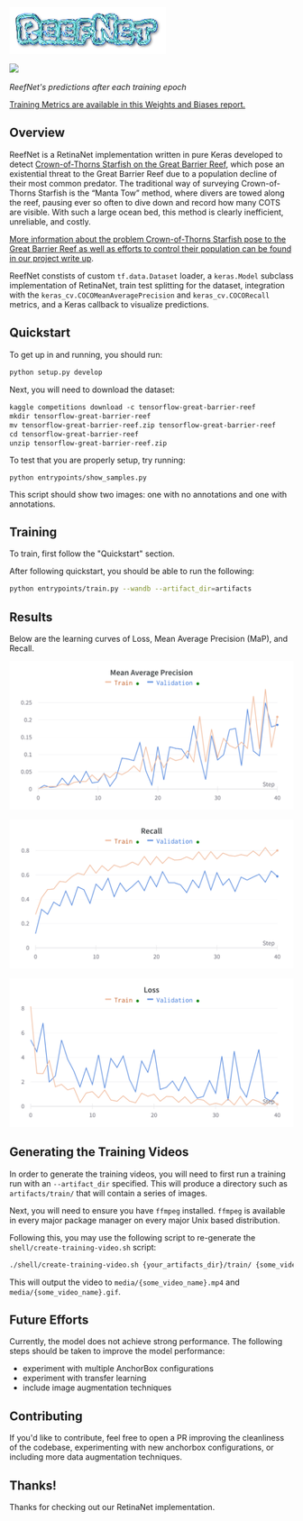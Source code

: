 ![reefnet logo](media/reefnet.png)

<img src="media/learning_process.gif" width="400px"/>

*ReefNet's predictions after each training epoch*

[Training Metrics are available in this Weights and Biases report.](https://wandb.ai/reef-net/reef-net/reports/ReefNet-Training--VmlldzoyMTQzMzcz?accessToken=u1i71ro4gv2mjjcyizen6u9bp7ohg14rvc3oxy0gs06df56s9wu18ii4ke6bs8n7)

## Overview

ReefNet is a RetinaNet implementation written in pure Keras developed to detect
[Crown-of-Thorns Starfish on the Great Barrier Reef](https://www.kaggle.com/competitions/tensorflow-great-barrier-reef/overview), which pose an existential threat to the Great Barrier Reef due to a population decline of their most common predator.
The traditional way of surveying Crown-of-Thorns Starfish is the “Manta Tow” method, where divers are towed along the reef, pausing ever so often to dive down and record how many COTS are visible. With such a large ocean bed, this method is clearly inefficient, unreliable, and costly.

[More information about the problem Crown-of-Thorns Starfish pose to the Great Barrier Reef as well as efforts to control their population can be found in our project write up](media/final_report.pdf).

ReefNet constists of custom `tf.data.Dataset` loader, a `keras.Model` subclass
implementation of RetinaNet, train test splitting for the dataset,
integration with the `keras_cv.COCOMeanAveragePrecision` and
`keras_cv.COCORecall` metrics, and a Keras callback to visualize
predictions.

## Quickstart

To get up in and running, you should run:
```bash
python setup.py develop
```

Next, you will need to download the dataset:
```
kaggle competitions download -c tensorflow-great-barrier-reef
mkdir tensorflow-great-barrier-reef
mv tensorflow-great-barrier-reef.zip tensorflow-great-barrier-reef
cd tensorflow-great-barrier-reef
unzip tensorflow-great-barrier-reef.zip
```

To test that you are properly setup, try running:

```
python entrypoints/show_samples.py
```

This script should show two images: one with no annotations and one with annotations.

## Training

To train, first follow the "Quickstart" section.

After following quickstart, you should be able to run the following:

```bash
python entrypoints/train.py --wandb --artifact_dir=artifacts
```

## Results

Below are the learning curves of Loss, Mean Average Precision (MaP), and Recall.

![Mean Average Precision](media/mean_average_precision_chart.png)

![Recall](media/recall_chart.png)

![Loss](media/loss.png)

## Generating the Training Videos

In order to generate the training videos, you will need to first run a training run with
an `--artifact_dir` specified.  This will produce a directory such as `artifacts/train/`
that will contain a series of images.

Next, you will need to ensure you have `ffmpeg` installed.  `ffmpeg` is available in
every major package manager on every major Unix based distribution.

Following this, you may use the following script to re-generate the
`shell/create-training-video.sh` script:

```bash
./shell/create-training-video.sh {your_artifacts_dir}/train/ {some_video_name}
```

This will output the video to `media/{some_video_name}.mp4` and
`media/{some_video_name}.gif`.

## Future Efforts

Currently, the model does not achieve strong performance.  The following steps should be taken to
improve the model performance:

- experiment with multiple AnchorBox configurations
- experiment with transfer learning
- include image augmentation techniques

## Contributing

If you'd like to contribute, feel free to open a PR improving the cleanliness of the codebase,
experimenting with new anchorbox configurations, or including more data augmentation techniques.

## Thanks!
Thanks for checking out our RetinaNet implementation.
